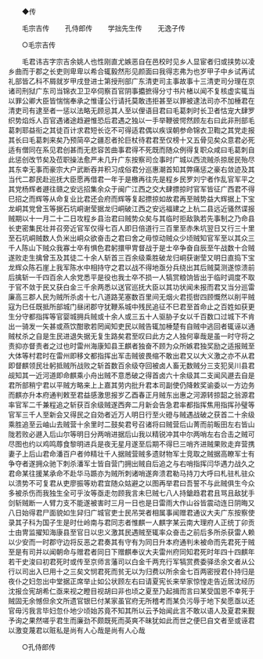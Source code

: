 <!-- { "loadSidebar": true } -->

　　◆传 

　　毛宗吉传 
　　孔侍郎传 
　　学拙先生传 
　　无逸子传 

　　○毛宗吉传 

　　毛君讳吉字宗吉余姚人也性刚直尤嫉恶自在邑校时见乡人显宦者归或挟势以凌乡曲而于郡之长吏则卑卑以希合辄毅然形见颜面曰我得志弗为也岁甲子中乡试再试礼部皆乙科不屑就岁甲戌登进士第授刑部广东清吏司主事故事十三清吏司分理在京诸司刑狱广东司当锦衣卫卫卒伺察百官阴事攟摭得分寸书片楮以闻不复核虚实辄当以罪公卿大臣皆惴惴奉承之惟谨公行请托莫敢违拒甚至以罪被逮法司亦不加棰君在清吏司有逮至者一惩以法略无顾忌其人至以俚语目君曰毛葛刺时长卫者怙宠大肆罗织势焰烁人百官遇诸途趋避惟恐后君遇之独以一手举鞭彼愕然顾左右曰此非刑部毛葛刺耶益衔之其徒百计求君短长讫不可得适君偶以疾误朝参命锦衣卫鞫之其党走报其长曰毛葛刺来矣乃预简卒之疆忍者抡巨杖待君君至仅榜十又五骨见矣众意君必死适有僧同在系见君创甚而无悲容苦曲事君得不死既而随众例得复职众咸曰毛葛刺自此惩创改节矣及莅职操法愈严未几升广东按察司佥事时广城以西流贼杀掠居民殆尽其东幸无事而豪宗大户武断吞并积习成俗君分巡惠潮首知其弊痛惩之豪右敛迹及其当代二郡民赴巡抚大臣愿再借君一年于是檄再往先是程乡民罗刘宁者作乱官军平之其党杨辉者遯往赣之安远招集余众于闽广江西之交大肆摽掠时官军皆征广西君不得巳招之而辉等从命复业比君还会府而辉等复起摽掠如故君再至贼势益大辉据上下宝龙峒其党曾玉等据石坑峒谢莹据龙归峒破江西之安远福建之上杭二县远近骚然谍报贼期以十一月二十二日攻程乡县治君曰贼势众矣与其临时拒敌孰若先事制之乃命县长吏密集民壮并召旁近官军仅得七百人即日倍道行三百里至赤朱坑翌日又行三十里至石坑峒贼数人负米出峒众欲奋击之君曰舍之毋惊动贼众少顷贼知官军至以其众三千人陈山下贼众我寡士卒有惧色君躬擐甲冑督战于是士卒争奋自辰至午战数十合贼遂败走生擒曾玉及其徒二十余人斩首三百余级乘胜破龙归峒获谢莹又明日直捣下宝龙辉众陈石崖上我军陈水中相持守之君以战不得地亟分兵绕出其后贼莫测遂惊溃前后擒斩一千四百余人余党悉平是役也我士卒不损一人犒赏粮饷皆出于临时调度不取于官不敛于民又获白金三千余两悉以送官巡抚大臣以其功状闻未报而君又当分巡雷廉高三郡人民为贼所杀卤十七八道路芜塞数百里间无烟火君揽辔四顾慨然以削平贼寇为巳任既抵所部城门昼闭郡守犹鞭系城中残民追征不巳君至首命止之百姓如获更生分守都指挥等官婴城拥兵贼或十余人或三五十人驱胁子女以千百数口过城下不肯出一骑发一矢甚或燕饮酣歌若罔闻知吏民以贼告辄加棰楚有自贼中逃回者辄诬以通贼杖杀之自是生民进退失据无复生路矣君至叹曰此方之人独何辜哉是虽一时守将之责抑亦督责者之过也时雷州海康知县王麒者独奋不顾为众所嫉君独奖励之适报贼至大体等村君时在雷州即移文都指挥出军击贼彼畏缩不敢出君又以大义激之亦不从君即督麒领民壮躬抵贼所战败之斩首数百余级夺回被卤人畜无数贼分三支犯吴川县君觇知其一近河道即命麒乘小舟出贼不意悉破之得首卤六十余级其二支闻风遯去自是君所部稍宁君以平贼方略来上上嘉其劳内批升君本司副使仍降敕奖谕委以一方边务而麒亦升本府通判敕至君益感激思报岁乙酉春正月贼东出惠之河源转掠韶之翁源君率官军二千兼程追之斩获百余级贼遂西奔二月新会告急君率都指挥焦用指挥孙璧等官军三千人至新会又得民之自効者近万人明日行至火磴与贼遇战破之获首二十余级乘胜追至云岫山去贼营十余里时二鼓矣君号召诸将曰贼营后山菁而前畈田左右皆山陇若败必遯入后山尔等明日分两哨进据后山我以精锐冲其中尔两哨左右合击之贼可尽图也约以鸡鸣蓐食黎明进兵是夜无星月遂至后期不得巳三哨齐进贼果败走弃营携妻子上后山君命潘百户者帅精壮千人据贼营贼多遗财物军士竞取之贼据高瞭军士有争夺者遂拥众驰下刺杀潘军士皆自营门拥出贼自后追之与右哨指挥闫华遇力战久之君命某往援某承命不赴华马踬亦为贼所刺诸哨遂奔溃君勒马持刀大呼曰札驻札驻众以溃势不可复君从吏廖振等劝君宜随众姑避之以图再举君曰吾誓不与此贼俱生今众多被杀伤而我独生全可乎汝等亟走勿顾我言未巳贼七八人持鎗趋君君且骂且敌犹手剑斩贼断一人臂力支不能遂被害时三月一日也是日雷雨大作山谷皆震动连日阴晦又八日始得君尸面貌如生舁归广城官吏士民吊哭者相属事闻赠君通议大夫广东按察使录其子科为国子生是时仕岭南与君同志者惟麒一人麒字某云南大理府人正统丁卯贡士由冑监擢知海康县至官日以忠义激其民遇贼至辄率众奋击之前后多所杀获雷人赖以少安而一时郡守边将反恶之君奏其有守有为同日升本府通判未被命而先君死于贼至是有司并以闻朝命与赠君者同日下赠麒奉议大夫雷州府同知君死时年四十四麒年若干史浚曰初君死时或传至京师言藩司以白金千两充行军犒赏费委驿丞余文者从公行以司出入巳用十之三矣文悯君死而贫无以为归费以所余金七百两密授君仆持归是夜仆之妇忽出中堂据正席举止如公状顾左右曰请夏宪长来举家惊惶走告近居沈经历沈报佥宪胡希仁亟来视之瞪目视胡曰非也顷之夏至乃起揖而言曰某受国恩不幸死于贼固无余憾但余文所遗官银巳付某家虽官府无所稽考而某负污辱于地下矣愿亟以还官毋污我言毕妇忽仆地少顷始苏竟不知其所以云予始闻此言不敢以语人及夏君来觐予询之果然嗟乎君生而廉劲不颇既死而英爽不昧犹如此而世之便巳自文者至或诬君以激变蔑君以赃私是尚有人心哉是尚有人心哉 

　　○孔侍郎传 


